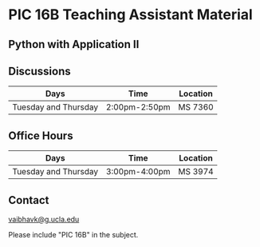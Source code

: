 # PIC 16B Teaching Assistant Material
## Python with Application II

## Discussions 
| **Days**             | **Time**     | **Location**      |
|----------------------|--------------|-------------------|
| Tuesday and Thursday | 2:00pm-2:50pm | MS 7360 |

## Office Hours
| **Days**             | **Time**      | **Location**                |
|----------------------|---------------|-----------------------------|
| Tuesday and Thursday | 3:00pm-4:00pm | MS 3974 |

## Contact
[vaibhavk@g.ucla.edu](mailto:vaibhavk@g.ucla.edu?subject=PIC16B) 

Please include "PIC 16B" in the subject.
